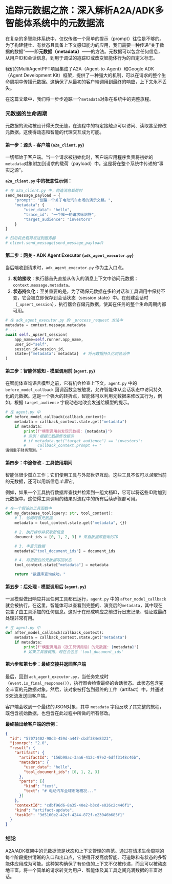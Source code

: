 # 追踪元数据之旅：深入解析A2A/ADK多智能体系统中的元数据流

在复杂的多智能体系统中，仅仅传递一个简单的提示（prompt）往往是不够的。为了构建健壮、有状态且具备上下文感知能力的应用，我们需要一种传递“关于数据的数据”——即**元数据（metadata）**——的方法。元数据可以包含任何信息，从用户ID和会话信息，到用于调试的追踪ID或改变智能体行为的自定义标志。

我们的MultiAgentPPT项目集成了A2A（Agent-to-Agent）和Google ADK（Agent Development Kit）框架，提供了一种强大的机制，可以在请求的整个生命周期中传播元数据。这确保了从最初的客户端调用到最终的响应，上下文永不丢失。

在这篇文章中，我们将一步步追踪一个`metadata`对象在系统中的完整旅程。

### 元数据的生命周期

元数据的流动被设计得天衣无缝，在流程中的特定接触点可以访问、读取甚至修改元数据。这使得动态和智能的代理交互成为可能。

#### 第一步：源头 - 客户端 (`a2a_client.py`)

一切都始于客户端。当一个请求被初始化时，客户端应用程序负责将初始的`metadata`对象附加到请求的载荷（payload）中。这是将在整个系统中传递的“事实之源”。

**`a2a_client.py` 中的概念性示例：**

```python
# 在 a2a_client.py 中，构造消息载荷时
send_message_payload = {
    "prompt": "创建一个关于电动汽车市场的演示文稿。",
    "metadata": {
        "user_data": "hello",
        "trace_id": "一个唯一的请求标识符",
        "target_audience": "investors"
    }
}

# 然后将此载荷发送到服务器
# client.send_message(send_message_payload)
```

#### 第二步：网关 - ADK Agent Executor (`adk_agent_executor.py`)

当后端收到请求时，`adk_agent_executor.py` 作为主入口点。

1.  **初始接收**：执行器首先直接从传入的消息上下文中访问元数据：`context.message.metadata`。
2.  **状态持久化**：至关重要的是，为了确保元数据在多轮对话和工具调用中保持不变，它会被立即保存到会话状态（session state）中。在创建会话时（`_upsert_session`），执行器会存储元数据，使其在任务的整个生命周期内都可用。

```python
# 在 adk_agent_executor.py 的 _process_request 方法中
metadata = context.message.metadata
# ...
await self._upsert_session(
    app_name=self.runner.app_name,
    user_id="self",
    session_id=session_id,
    state={"metadata": metadata}  # 将元数据持久化到会话中
)
```

#### 第三步：智能体感知 - 模型调用前 (`agent.py`)

在智能体查询语言模型之前，它有机会检查上下文。`agent.py` 中的 `before_model_callback` 回调函数会被触发，允许智能体从会话状态中访问持久化的元数据。这是一个强大的转折点，智能体可以利用元数据来修改其行为，例如，根据 `target_audience` 字段动态地改变发送给模型的提示。

```python
# 在 agent.py 中
def before_model_callback(callback_context):
    metadata = callback_context.state.get("metadata")
    if metadata:
        print(f"模型调用前发现元数据: {metadata}")
        # 示例：根据元数据修改提示
        # if metadata.get("target_audience") == "investors":
        #     callback_context.prompt += "
请侧重于财务预测。"
```

#### 第四步：中途修改 - 工具使用期间

智能体很少孤立工作；它们使用工具与外部世界互动。这些工具不仅可以*读取*当前的元数据，还可以用新信息*丰富*它。

例如，如果一个工具执行数据库查找并检索到一组文档ID，它可以将这些ID附加到元数据中。这使得工具调用的结果对流程中的所有后续步骤都可用。

```python
# 在一个假设的工具函数中
def my_database_tool(query: str, tool_context):
    # 1. 访问现有元数据
    metadata = tool_context.state.get("metadata", {})

    # 2. 执行操作并获取新信息
    document_ids = [0, 1, 2, 3] # 来自数据库查询的ID

    # 3. 丰富元数据
    metadata["tool_document_ids"] = document_ids

    # 4. 将更新后的元数据写回状态
    tool_context.state["metadata"] = metadata

    return "数据库查询成功。"
```

#### 第五步：后处理 - 模型调用后 (`agent.py`)

一旦模型做出响应并且任何工具都已运行，`agent.py` 中的 `after_model_callback` 就会被执行。在这里，智能体可以查看到完整的、演变后的`metadata`，其中现在包含了由工具添加的任何信息。这对于在形成响应之前进行日志记录、验证或最终处理非常有用。

```python
# 在 agent.py 中
def after_model_callback(callback_context):
    metadata = callback_context.state.get("metadata")
    if metadata:
        print(f"模型调用后（及工具调用后）的元数据: {metadata}")
        # 如果工具被调用，现在会包含 'tool_document_ids'
```

#### 第六步和第七步：最终交接并返回客户端

最后，回到 `adk_agent_executor.py`，当任务完成时（`event.is_final_response()`），执行器会检索最终的会话状态。此状态包含完全丰富的元数据对象。然后，该对象被打包到最终的工件（artifact）中，并通过SSE流发送回客户端。

客户端会收到一个最终的JSON对象，其中 `metadata` 字段反映了其完整的旅程，既包含初始数据，也包含在此过程中所做的所有修改。

**最终输出给客户端的示例：**

```json
{
  "id": "57071402-98d3-459d-a447-cbdf384e8323",
  "jsonrpc": "2.0",
  "result": {
    "artifact": {
      "artifactId": "156b98ac-3aa6-412c-97e2-6dff3148c46b",
      "metadata": {
        "user_data": "hello",
        "tool_document_ids": [0, 1, 2, 3]
      },
      "parts": [{
        "kind": "text",
        "text": "# 电动汽车全球市场概况..."
      }]
    },
    "contextId": "cdbf96d6-8a35-40e2-b3cd-e026c2c446f1",
    "kind": "artifact-update",
    "taskId": "3d5160e2-42ef-4244-872f-e23046b685f1"
  }
}
```

### 结论

A2A/ADK框架中的元数据流是状态和上下文管理的典范。通过在请求生命周期的每个阶段提供清晰的入口和出口点，它使得开发高度智能、可追踪和有状态的多智能体应用成为可能。这种架构确保了有价值的上下文不仅被传递，而且可以被动态地丰富，将一个简单的请求转变为用户、智能体及其工具之间充满数据的丰富对话。
